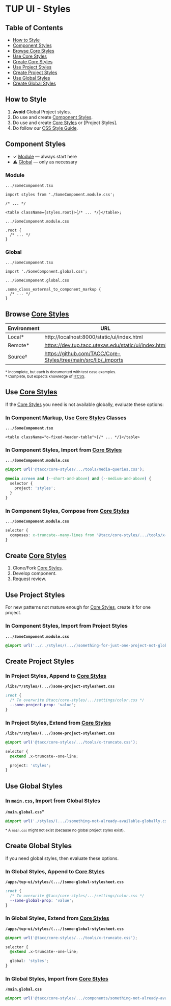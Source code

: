 # TUP UI - Styles

## Table of Contents

- [How to Style](#how-to-style)
- [Component Styles](#component-styles)
- [Browse Core Styles](#browse-core-styles)
- [Use Core Styles](#use-core-styles)
- [Create Core Styles](#create-core-styles)
- [Use Project Styles](#create-project-styles)
- [Create Project Styles](#create-project-styles)
- [Use Global Styles](#use-global-styles)
- [Create Global Styles](#create-global-styles)

## How to Style

1. **Avoid** Global Project styles.
2. Do use and create [Component Styles](#component-styles).
3. Do use and create [Core Styles] or [Project Styles].
4. Do follow our [CSS Style Guide].

## Component Styles

- ✓ [Module](#module) — always start here
- ⚠ [Global](#global) — only as necessary

### Module

`.../SomeComponent.tsx`

```tsx
import styles from './SomeComponent.module.css';

/* ... */

<table className={styles.root}>{/* ... */}</table>;
```

`.../SomeComponent.module.css`

```tsx
.root {
  /* ... */
}
```

### Global

`.../SomeComponent.tsx`

```tsx
import './SomeComponent.global.css';
```

`.../SomeComponent.global.css`

```tsx
.some_class_external_to_component_markup {
  /* ... */
}
```

## Browse [Core Styles]

| Environment | URL                                                            |
| ----------- | -------------------------------------------------------------- |
| Local\*     | http://localhost:8000/static/ui/index.html                     |
| Remote\*    | https://dev.tup.tacc.utexas.edu/static/ui/index.html           |
| Source†     | https://github.com/TACC/Core-Styles/tree/main/src/lib/_imports |

<sub>\* Incomplete, but each is documented with test case examples.</sub>\
<sub>† Complete, but expects knowledge of [ITCSS](https://confluence.tacc.utexas.edu/x/IAA9Cw).</sub>

## Use [Core Styles]

If the [Core Styles] you need is not available globally, evaluate these options:

### In Component Markup, Use [Core Styles] Classes

**`.../SomeComponent.tsx`**

```tsx
<table className="o-fixed-header-table">{/* ... */}</table>
```

### In Component Styles, Import from [Core Styles]

**`.../SomeComponent.module.css`**

```css
@import url('@tacc/core-styles/.../tools/media-queries.css');

@media screen and (--short-and-above) and (--medium-and-above) {
  selector {
    project: 'styles';
  }
}
```

### In Component Styles, Compose from [Core Styles]

**`.../SomeComponent.module.css`**

```css
selector {
  composes: x-truncate--many-lines from '@tacc/core-styles/.../tools/x-truncate.css';
}
```

## Create [Core Styles]

1. Clone/Fork [Core Styles].
2. Develop component.
3. Request review.

## Use Project Styles

For new patterns not mature enough for [Core Styles], create it for one project.

### In Component Styles, Import from Project Styles

**`.../SomeComponent.module.css`**

```css
@import url('../../styles/(.../)something-for-just-one-project-not-global.css');
```

## Create Project Styles

### In Project Styles, Append to [Core Styles]

**`/libs/*/styles/(.../)some-project-stylesheet.css`**

```css
:root {
  /* To overwrite @tacc/core-styles/.../settings/color.css */
  --some-project-prop: 'value';
}
```

### In Project Styles, Extend from [Core Styles]

**`/libs/*/styles/(.../)some-project-stylesheet.css`**

```css
@import url('@tacc/core-styles/.../tools/x-truncate.css');

selector {
  @extend .x-truncate--one-line;

  project: 'styles';
}
```

## Use Global Styles

### In `main.css`, Import from Global Styles

**`/main.global.css`\***

```css
@import url('./styles/(.../)something-not-already-available-globally.css');
```

<sub>\* A `main.css` might not exist (because no global project styles exist).</sub>

## Create Global Styles

If you need global styles, then evaluate these options.

### In Global Styles, Append to [Core Styles]

**`/apps/tup-ui/styles/(.../)some-global-stylesheet.css`**

```css
:root {
  /* To overwrite @tacc/core-styles/.../settings/color.css */
  --some-global-prop: 'value';
}
```

### In Global Styles, Extend from [Core Styles]

**`/apps/tup-ui/styles/(.../)some-global-stylesheet.css`**

```css
@import url('@tacc/core-styles/.../tools/x-truncate.css');

selector {
  @extend .x-truncate--one-line;

  global: 'styles';
}
```

### In Global Styles, Import from [Core Styles]

**`/main.global.css`**

```css
@import url('@tacc/core-styles/.../components/something-not-already-available-globally.css');
```

[core styles]: https://github.com/TACC/Core-Styles
[css style guide]: https://confluence.tacc.utexas.edu/display/~wbomar/Shared+UI+-+CSS+-+Style+Guide
